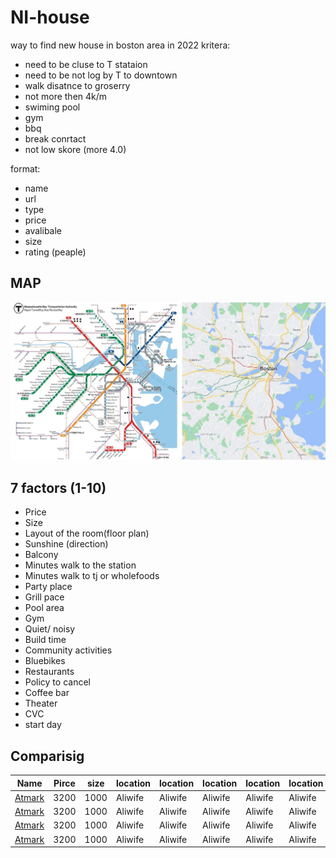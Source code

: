 # NI-house
way to find new house in boston area in 2022
kritera:
- need to be cluse to T stataion
- need to be not log by T to downtown
- walk disatnce to groserry
- not more then 4k/m
- swiming pool
- gym
- bbq
- break conrtact
- not low skore (more 4.0)

format:

- name
- url
- type
- price
- avalibale
- size
- rating (peaple)

## MAP

![sub_map_bos](https://github.com/smnikitin/NI-house/blob/main/map/sub_map_bos.JPG)



## 7 factors (1-10)

- Price 
- Size
- Layout of the room(floor plan)
- Sunshine (direction)
- Balcony
- Minutes walk to the station
- Minutes walk to tj or wholefoods
- Party place 
- Grill pace
- Pool area 
- Gym 
- Quiet/ noisy 
- Build time 
- Community activities 
- Bluebikes
- Restaurants 
- Policy to cancel 
- Coffee bar
- Theater 
- CVC
- start day




## Comparisig


| Name | Pirce | size | location | location | location | location | location | location | location | 
| -----| ----- | ---- | -------- | -------- | -------- | -------- | -------- | -------- | -------- |
| [Atmark](http://dev.nodeca.com)   | 3200  | 1000 | Aliwife | Aliwife | Aliwife | Aliwife | Aliwife | Aliwife | Aliwife | 
| [Atmark](http://dev.nodeca.com)   | 3200  | 1000 | Aliwife | Aliwife | Aliwife | Aliwife | Aliwife | Aliwife | Aliwife | 
| [Atmark](http://dev.nodeca.com)   | 3200  | 1000 | Aliwife | Aliwife | Aliwife | Aliwife | Aliwife | Aliwife | Aliwife | 
| [Atmark](http://dev.nodeca.com)   | 3200  | 1000 | Aliwife | Aliwife | Aliwife | Aliwife | Aliwife | Aliwife | Aliwife | 
